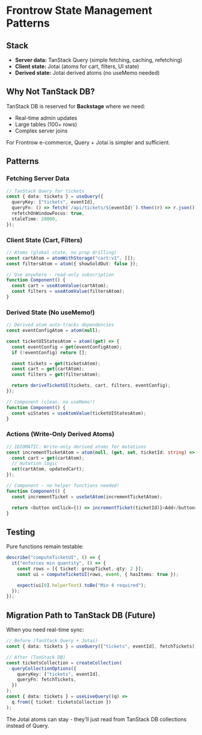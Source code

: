 # Frontrow State Management Patterns

## Stack

- **Server data:** TanStack Query (simple fetching, caching, refetching)
- **Client state:** Jotai (atoms for cart, filters, UI state)
- **Derived state:** Jotai derived atoms (no useMemo needed)

## Why Not TanStack DB?

TanStack DB is reserved for **Backstage** where we need:

- Real-time admin updates
- Large tables (100+ rows)
- Complex server joins

For Frontrow e-commerce, Query + Jotai is simpler and sufficient.

## Patterns

### Fetching Server Data

```typescript
// TanStack Query for tickets
const { data: tickets } = useQuery({
  queryKey: ["tickets", eventId],
  queryFn: () => fetch(`/api/tickets/${eventId}`).then((r) => r.json()),
  refetchOnWindowFocus: true,
  staleTime: 20000,
});
```

### Client State (Cart, Filters)

```typescript
// Atoms (global state, no prop drilling)
const cartAtom = atomWithStorage("cart:v1", []);
const filtersAtom = atom({ showSoldOut: false });

// Use anywhere - read-only subscription
function Component() {
  const cart = useAtomValue(cartAtom);
  const filters = useAtomValue(filtersAtom);
}
```

### Derived State (No useMemo!)

```typescript
// Derived atom auto-tracks dependencies
const eventConfigAtom = atom(null);

const ticketUIStatesAtom = atom((get) => {
  const eventConfig = get(eventConfigAtom);
  if (!eventConfig) return [];

  const tickets = get(ticketsAtom);
  const cart = get(cartAtom);
  const filters = get(filtersAtom);

  return deriveTicketUI(tickets, cart, filters, eventConfig);
});

// Component (clean, no useMemo!)
function Component() {
  const uiStates = useAtomValue(ticketUIStatesAtom);
}
```

### Actions (Write-Only Derived Atoms)

```typescript
// IDIOMATIC: Write-only derived atoms for mutations
const incrementTicketAtom = atom(null, (get, set, ticketId: string) => {
  const cart = get(cartAtom);
  // mutation logic
  set(cartAtom, updatedCart);
});

// Component - no helper functions needed!
function Component() {
  const incrementTicket = useSetAtom(incrementTicketAtom);

  return <button onClick={() => incrementTicket(ticketId)}>Add</button>;
}
```

## Testing

Pure functions remain testable:

```typescript
describe("computeTicketUI", () => {
  it("enforces min quantity", () => {
    const rows = [{ ticket: groupTicket, qty: 2 }];
    const ui = computeTicketUI(rows, event, { hasItems: true });

    expect(ui[0].helperText).toBe("Min 4 required");
  });
});
```

## Migration Path to TanStack DB (Future)

When you need real-time sync:

```typescript
// Before (TanStack Query + Jotai)
const { data: tickets } = useQuery(["tickets", eventId], fetchTickets);

// After (TanStack DB)
const ticketsCollection = createCollection(
  queryCollectionOptions({
    queryKey: ["tickets", eventId],
    queryFn: fetchTickets,
  })
);
const { data: tickets } = useLiveQuery((q) =>
  q.from({ ticket: ticketsCollection })
);
```

The Jotai atoms can stay - they'll just read from TanStack DB collections instead of Query.
